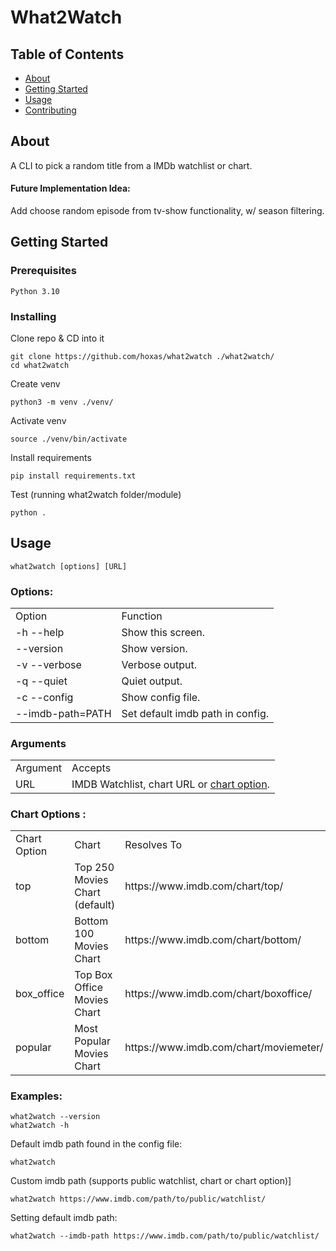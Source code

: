 # What2Watch

## Table of Contents

-   [About](#about)
-   [Getting Started](#getting_started)
-   [Usage](#usage)
-   [Contributing](../CONTRIBUTING.md)

## About <a name = "about"></a>

A CLI to pick a random title from a IMDb watchlist or chart.

#### Future Implementation Idea:

Add choose random episode from tv-show functionality, w/ season filtering.

## Getting Started <a name = "getting_started"></a>

### Prerequisites

```
Python 3.10
```

### Installing

Clone repo & CD into it

```
git clone https://github.com/hoxas/what2watch ./what2watch/
cd what2watch
```

Create venv

```
python3 -m venv ./venv/
```

Activate venv

```
source ./venv/bin/activate
```

Install requirements

```
pip install requirements.txt
```

Test (running what2watch folder/module)

```
python .
```

## Usage <a name = "usage"></a>

```
what2watch [options] [URL]
```

### Options:

<table>
<tr><td>Option</td><td>Function</td></tr>
<tr><td>-h --help</td> <td>Show this screen.</td></tr>
<tr><td>--version</td> <td>Show version.</td></tr>
<tr><td>-v --verbose</td> <td>Verbose output.</td></tr>
<tr><td>-q --quiet</td> <td>Quiet output.</td><tr>
<tr><td>-c --config</td> <td>Show config file.</td><tr>
<tr><td>--imdb-path=PATH</td> <td>Set default imdb path in config.</td><tr>
</table>

### Arguments

<table>
<tr><td>Argument</td><td>Accepts</td></tr>
<tr><td>URL</td><td>IMDB Watchlist, chart URL or <a href="#chart_options">chart option</a>.</td></tr>
</table>

### Chart Options <a name = "chart_options"></a>:

<table>
<tr><td>Chart Option</td><td>Chart</td><td>Resolves To</td></tr>
<tr><td>top</td><td>Top 250 Movies Chart (default)</td><td>https://www.imdb.com/chart/top/</td></tr>
<tr><td>bottom</td> <td>Bottom 100 Movies Chart</td><td>https://www.imdb.com/chart/bottom/</td></tr>
<tr><td>box_office</td> <td>Top Box Office Movies Chart</td><td>https://www.imdb.com/chart/boxoffice/</td></tr>
<tr><td>popular</td> <td>Most Popular Movies Chart</td><td>https://www.imdb.com/chart/moviemeter/</td><tr>
</table>

### Examples:

```
what2watch --version
what2watch -h
```

Default imdb path found in the config file:

```
what2watch
```

Custom imdb path (supports public watchlist, chart or chart option)]

```
what2watch https://www.imdb.com/path/to/public/watchlist/
```

Setting default imdb path:

```
what2watch --imdb-path https://www.imdb.com/path/to/public/watchlist/
```
